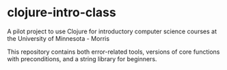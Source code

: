 clojure-intro-class
===================

A pilot project to use Clojure for introductory computer science courses at the University of Minnesota - Morris

This repository contains both error-related tools, versions of core functions with preconditions, and a string library for beginners.
